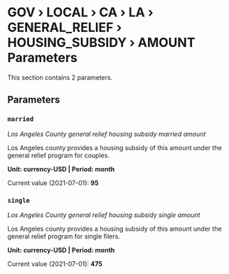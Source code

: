 # GOV › LOCAL › CA › LA › GENERAL_RELIEF › HOUSING_SUBSIDY › AMOUNT Parameters

This section contains 2 parameters.

## Parameters

### `married`
*Los Angeles County general relief housing subsidy married amount*

Los Angeles county provides a housing subsidy of this amount under the general relief program for couples.

**Unit: currency-USD | Period: month**

Current value (2021-07-01): **95**


### `single`
*Los Angeles County general relief housing subsidy single amount*

Los Angeles county provides a housing subsidy of this amount under the general relief program for single filers.

**Unit: currency-USD | Period: month**

Current value (2021-07-01): **475**

